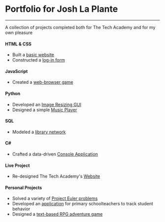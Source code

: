 # Portfolio for Josh La Plante
***
A collection of projects completed both for The Tech Academy and for my own pleasure

#### HTML & CSS
* Built a [basic website](https://github.com/joshlaplante/portfolio-for-JoshLaPlante/tree/master/HTML%26CSS/Basic%20Wesbite)
* Constructed a [log-in form](https://github.com/joshlaplante/portfolio-for-JoshLaPlante/tree/master/HTML%26CSS/Simple%20Log-In%20Form)

#### JavaScript
* Created a [web-browser game](https://github.com/joshlaplante/portfolio-for-JoshLaPlante/tree/master/JavaScript/Browser%20Game)

#### Python
* Developed an [Image Resizing GUI](https://github.com/joshlaplante/portfolio-for-JoshLaPlante/tree/master/Python/Image%20Resize%20GUI)
* Designed a simple [Music Player](https://github.com/joshlaplante/portfolio-for-JoshLaPlante/tree/master/Python/Music%20Player%20GUI)

#### SQL
* Modeled a [library network](https://github.com/joshlaplante/portfolio-for-JoshLaPlante/tree/master/SQL/Library%20Project)

#### C# #
* Crafted a data-driven [Console Application](https://github.com/joshlaplante/portfolio-for-JoshLaPlante/tree/master/C%23/CSharp%20Final)

#### Live Project
* Re-designed The Tech Academy's [Website](https://github.com/joshlaplante/portfolio-for-JoshLaPlante/tree/master/Live%20Project)

#### Personal Projects
* Solved a variety of [Project Euler problems](https://github.com/joshlaplante/portfolio-for-JoshLaPlante/tree/master/Python/Project%20Euler%20Problems)
* Developed an [application](https://github.com/joshlaplante/works-in-progress/tree/master/student%20card%20chart%20GUI) for primary schoolteachers to track student behavior
* Designed a [text-based RPG adventure game](https://github.com/joshlaplante/works-in-progress/tree/master/exordium)
